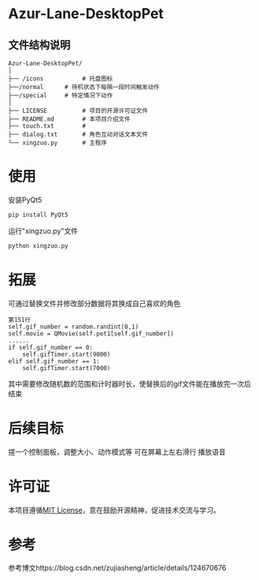 # Azur-Lane-DesktopPet

## 文件结构说明

```
Azur-Lane-DesktopPet/
│
├── /icons           # 托盘图标
├──/normal      # 待机状态下每隔一段时间触发动作
├──/special     # 特定情况下动作
│
├── LICENSE          # 项目的开源许可证文件
├── README.md        # 本项目介绍文件
├── touch.txt        #
├── dialog.txt       # 角色互动对话文本文件
└── xingzuo.py       # 主程序
```
# 使用
安装PyQt5
```Python
pip install PyQt5
```
运行"xingzuo.py"文件
```Python
python xingzuo.py
```
# 拓展
可通过替换文件并修改部分数据将其换成自己喜欢的角色
```
第151行
self.gif_number = random.randint(0,1)
self.movie = QMovie(self.pet1[self.gif_number])
......
if self.gif_number == 0:
    self.gifTimer.start(9000)   
elif self.gif_number == 1:
    self.gifTimer.start(7000)
```
其中需要修改随机数的范围和计时器时长，使替换后的gif文件能在播放完一次后结束
# 后续目标
搓一个控制面板，调整大小、动作模式等
可在屏幕上左右滑行
播放语音

# 许可证
本项目遵循[MIT License](LICENSE)，意在鼓励开源精神，促进技术交流与学习。

# 参考
参考博文https://blog.csdn.net/zujiasheng/article/details/124670676
